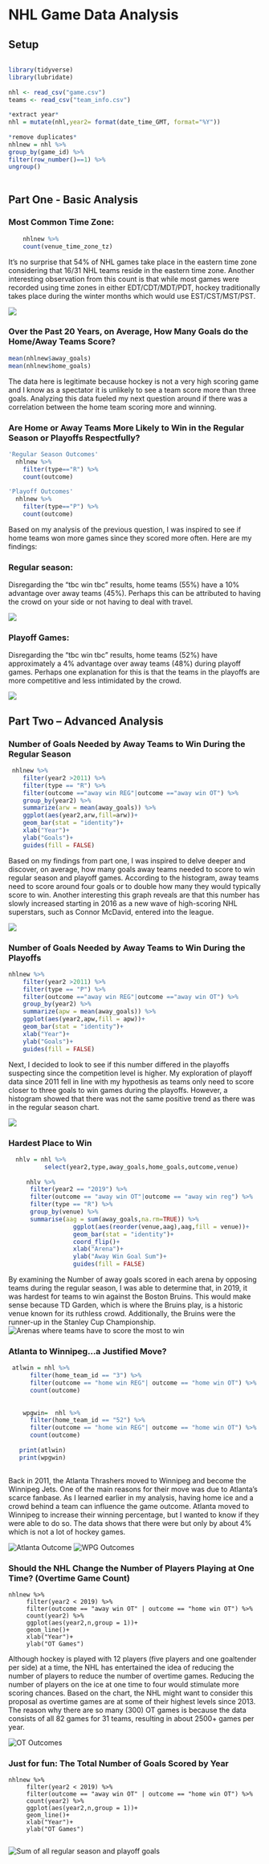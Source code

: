 # NHL Game Data Analysis

## Setup ##
```r

library(tidyverse)
library(lubridate)
    
nhl <- read_csv("game.csv")
teams <- read_csv("team_info.csv")
  
*extract year*
nhl = mutate(nhl,year2= format(date_time_GMT, format="%Y"))
  
*remove duplicates* 
nhlnew = nhl %>% 
group_by(game_id) %>% 
filter(row_number()==1) %>% 
ungroup()
    
```

## Part One - Basic Analysis

### Most Common Time Zone:
```r
    nhlnew %>% 
    count(venue_time_zone_tz)
```
It’s no surprise that 54% of NHL games take place in the eastern time zone considering that 16/31 NHL teams reside in the eastern time zone. Another interesting observation from this count is that while most games were recorded using time zones in either EDT/CDT/MDT/PDT, hockey traditionally takes place during the winter months which would use EST/CST/MST/PST. 


![](https://github.com/1870065s/dataviznhlfinal/blob/main/graphs/timezone2.png?raw=true)

### Over the Past 20 Years, on Average, How Many Goals do the Home/Away Teams Score?
```r
mean(nhlnew$away_goals)
mean(nhlnew$home_goals)
```

The data here is legitimate because hockey is not a very high scoring game and I know as a spectator it is unlikely to see a team score more than three goals. Analyzing this data fueled my next question around if there was a correlation between the home team scoring more and winning. 

### Are Home or Away Teams More Likely to Win in the Regular Season or Playoffs Respectfully? ##
```r
'Regular Season Outcomes'
  nhlnew %>% 
    filter(type=="R") %>% 
    count(outcome)
  
'Playoff Outcomes'
  nhlnew %>% 
    filter(type=="P") %>% 
    count(outcome)
```
Based on my analysis of the previous question, I was inspired to see if home teams won more games since they scored more often. Here are my findings:

### Regular season: ###

Disregarding the “tbc win tbc” results, home teams (55%) have a 10% advantage over away teams (45%). Perhaps this can be attributed to having the crowd on your side or not having to deal with travel. 

![](https://github.com/1870065s/dataviznhlfinal/blob/main/graphs/Regular%20Season%20Outcomes.jpg?raw=true)

### Playoff Games: ###

Disregarding the “tbc win tbc” results, home teams (52%) have approximately a 4% advantage over away teams (48%) during playoff games. Perhaps one explanation for this is that the teams in the playoffs are more competitive and less intimidated by the crowd. 

![](https://github.com/1870065s/dataviznhlfinal/blob/main/graphs/Playoffs%20Outcomes.jpg?raw=true)
 

## Part Two – Advanced Analysis ##

### Number of Goals Needed by Away Teams to Win During the Regular Season ###

```r
 nhlnew %>% 
    filter(year2 >2011) %>% 
    filter(type == "R") %>% 
    filter(outcome =="away win REG"|outcome =="away win OT") %>%
    group_by(year2) %>%  
    summarize(arw = mean(away_goals)) %>% 
    ggplot(aes(year2,arw,fill=arw))+
    geom_bar(stat = "identity")+
    xlab("Year")+
    ylab("Goals")+
    guides(fill = FALSE)
```

Based on my findings from part one, I was inspired to delve deeper and discover, on average, how many goals away teams needed to score to win regular season and playoff games. According to the histogram, away teams need to score around four goals or to double how many they would typically score to win. Another interesting this graph reveals are that this number has slowly increased starting in 2016 as a new wave of high-scoring NHL superstars, such as Connor McDavid, entered into the league. 

![](https://github.com/1870065s/dataviznhlfinal/blob/main/graphs/Awayteam%20win%20regular%20season.jpg?raw=true)

### Number of Goals Needed by Away Teams to Win During the Playoffs ###

```r
nhlnew %>% 
    filter(year2 >2011) %>% 
    filter(type == "P") %>% 
    filter(outcome =="away win REG"|outcome =="away win OT") %>%
    group_by(year2) %>%  
    summarize(apw = mean(away_goals)) %>% 
    ggplot(aes(year2,apw,fill = apw))+
    geom_bar(stat = "identity")+
    xlab("Year")+
    ylab("Goals")+
    guides(fill = FALSE)
```

Next, I decided to look to see if this number differed in the playoffs suspecting since the competition level is higher. My exploration of playoff data since 2011 fell in line with my hypothesis as teams only need to score closer to three goals to win games during the playoffs. However, a histogram showed that there was not the same positive trend as there was in the regular season chart. 

![](https://github.com/1870065s/dataviznhlfinal/blob/main/graphs/Awayteam%20win%20playoffs.jpg?raw=true)


### Hardest Place to Win ###

```r
  nhlv = nhl %>% 
          select(year2,type,away_goals,home_goals,outcome,venue)
   
     nhlv %>% 
      filter(year2 == "2019") %>% 
      filter(outcome == "away win OT"|outcome == "away win reg") %>% 
      filter(type == "R") %>% 
      group_by(venue) %>% 
      summarise(aag = sum(away_goals,na.rm=TRUE)) %>%
                  ggplot(aes(reorder(venue,aag),aag,fill = venue))+
                  geom_bar(stat = "identity")+
                  coord_flip()+
                  xlab("Arena")+
                  ylab("Away Win Goal Sum")+
                  guides(fill = FALSE)
```

By examining the Number of away goals scored in each arena by opposing teams during the regular season, I was able to determine that, in 2019, it was hardest for teams to win against the Boston Bruins. This would make sense because TD Garden, which is where the Bruins play, is a historic venue known for its ruthless crowd. Additionally, the Bruins were the runner-up in the Stanley Cup Championship.
![Arenas where teams have to score the most to win](https://github.com/1870065s/dataviznhlfinal/blob/main/graphs/Areana.jpg?raw=true)

### Atlanta to Winnipeg…a Justified Move? ###

```r
 atlwin = nhl %>% 
      filter(home_team_id == "3") %>%
      filter(outcome == "home win REG"| outcome == "home win OT") %>% 
      count(outcome)
     
      
    wpgwin=  nhl %>% 
      filter(home_team_id == "52") %>% 
      filter(outcome == "home win REG"| outcome == "home win OT") %>% 
      count(outcome)
      
   print(atlwin)
   print(wpgwin)
   
```

Back in 2011, the Atlanta Thrashers moved to Winnipeg and become the Winnipeg Jets. One of the main reasons for their move was due to Atlanta’s scarce fanbase. As I learned earlier in my analysis, having home ice and a crowd behind a team can influence the game outcome. Atlanta moved to Winnipeg to increase their winning percentage, but I wanted to know if they were able to do so. The data shows that there were but only by about 4% which is not a lot of hockey games. 

![Atlanta Outcome](https://github.com/1870065s/dataviznhlfinal/blob/main/graphs/atlwin.jpg?raw=true)
![WPG Outcomes](https://github.com/1870065s/dataviznhlfinal/blob/main/graphs/wpgwin.jpg?raw=true)



### Should the NHL Change the Number of Players Playing at One Time? (Overtime Game Count) ###

```
nhlnew %>% 
     filter(year2 < 2019) %>% 
     filter(outcome == "away win OT" | outcome == "home win OT") %>% 
     count(year2) %>% 
     ggplot(aes(year2,n,group = 1))+
     geom_line()+
     xlab("Year")+
     ylab("OT Games")
```
Although hockey is played with 12 players (five players and one goaltender per side) at a time, the NHL has entertained the idea of reducing the number of players to reduce the number of overtime games. Reducing the number of players on the ice at one time to four would stimulate more scoring chances. Based on the chart, the NHL might want to consider this proposal as overtime games are at some of their highest levels since 2013. The reason why there are so many (300) OT games is because the data consists of all 82 games for 31 teams, resulting in about 2500+ games per year.

![OT Outcomes](https://user-images.githubusercontent.com/83834681/117499390-2b5e3600-af49-11eb-9263-46ed018c8c51.png)


### Just for fun: The Total Number of Goals Scored by Year ###
```
nhlnew %>% 
     filter(year2 < 2019) %>% 
     filter(outcome == "away win OT" | outcome == "home win OT") %>% 
     count(year2) %>% 
     ggplot(aes(year2,n,group = 1))+
     geom_line()+
     xlab("Year")+
     ylab("OT Games")
   
```
![Sum of all regular season and playoff goals](https://github.com/1870065s/dataviznhlfinal/blob/main/graphs/goalsum.jpg?raw=true)




